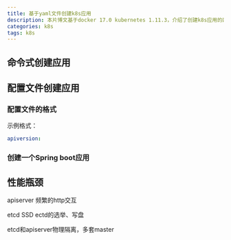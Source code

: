 ```yaml
---
title: 基于yaml文件创建k8s应用
description: 本片博文基于docker 17.0 kubernetes 1.11.3，介绍了创建k8s应用的两种方式，主要介绍了yaml方式。
categories: k8s
tags: k8s
---
```

## 命令式创建应用

## 配置文件创建应用

### 配置文件的格式
示例格式：
```yaml
apiversion:
```

### 创建一个Spring boot应用

## 性能瓶颈
apiserver 频繁的http交互

etcd SSD
ectd的选举、写盘

etcd和apiserver物理隔离，多套master